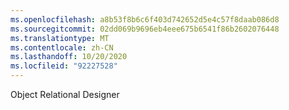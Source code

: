 ```yaml
---
ms.openlocfilehash: a8b53f8b6c6f403d742652d5e4c57f8daab086d8
ms.sourcegitcommit: 02dd069b9696eb4eee675b6541f86b2602076448
ms.translationtype: MT
ms.contentlocale: zh-CN
ms.lasthandoff: 10/20/2020
ms.locfileid: "92227528"
---
```

Object Relational Designer